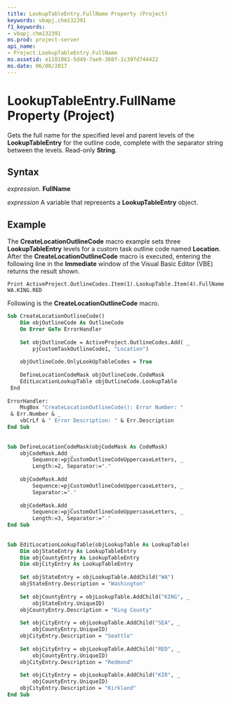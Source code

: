 ```yaml
---
title: LookupTableEntry.FullName Property (Project)
keywords: vbapj.chm132391
f1_keywords:
- vbapj.chm132391
ms.prod: project-server
api_name:
- Project.LookupTableEntry.FullName
ms.assetid: e1181061-5d49-7ae9-360f-1c397d744422
ms.date: 06/08/2017
---
```



# LookupTableEntry.FullName Property (Project)

Gets the full name for the specified level and parent levels of the  **LookupTableEntry** for the outline code, complete with the separator string between the levels. Read-only **String**.


## Syntax

 _expression_. **FullName**

 _expression_ A variable that represents a **LookupTableEntry** object.


## Example

The  **CreateLocationOutlineCode** macro example sets three **LookupTableEntry** levels for a custom task outline code named **Location**. After the **CreateLocationOutlineCode** macro is executed, entering the following line in the **Immediate** window of the Visual Basic Editor (VBE) returns the result shown.


```
Print ActiveProject.OutlineCodes.Item(1).LookupTable.Item(4).FullName 
WA.KING.RED
```

Following is the  **CreateLocationOutlineCode** macro.




```vb
Sub CreateLocationOutlineCode() 
    Dim objOutlineCode As OutlineCode 
    On Error GoTo ErrorHandler 
 
    Set objOutlineCode = ActiveProject.OutlineCodes.Add( _
        pjCustomTaskOutlineCode1, "Location") 
 
    objOutlineCode.OnlyLookUpTableCodes = True 
 
    DefineLocationCodeMask objOutlineCode.CodeMask 
    EditLocationLookupTable objOutlineCode.LookupTable 
 End 
 
ErrorHandler: 
    MsgBox "CreateLocationOutlineCode(): Error Number: " 
 & Err.Number & _ 
    vbCrLf & " Error Description: " & Err.Description 
End Sub 
 
 
Sub DefineLocationCodeMask(objCodeMask As CodeMask) 
    objCodeMask.Add _ 
        Sequence:=pjCustomOutlineCodeUppercaseLetters, _
        Length:=2, Separator:="." 
 
    objCodeMask.Add 
        Sequence:=pjCustomOutlineCodeUppercaseLetters, _
        Separator:="." 
 
    objCodeMask.Add _
        Sequence:=pjCustomOutlineCodeUppercaseLetters, _
        Length:=3, Separator:="." 
End Sub 
 
 
Sub EditLocationLookupTable(objLookupTable As LookupTable) 
    Dim objStateEntry As LookupTableEntry 
    Dim objCountyEntry As LookupTableEntry 
    Dim objCityEntry As LookupTableEntry 
 
    Set objStateEntry = objLookupTable.AddChild("WA") 
    objStateEntry.Description = "Washington" 
 
    Set objCountyEntry = objLookupTable.AddChild("KING", _
        objStateEntry.UniqueID) 
    objCountyEntry.Description = "King County" 
 
    Set objCityEntry = objLookupTable.AddChild("SEA", _
        objCountyEntry.UniqueID) 
    objCityEntry.Description = "Seattle" 
 
    Set objCityEntry = objLookupTable.AddChild("RED", _
        objCountyEntry.UniqueID) 
    objCityEntry.Description = "Redmond" 
 
    Set objCityEntry = objLookupTable.AddChild("KIR", _
        objCountyEntry.UniqueID) 
    objCityEntry.Description = "Kirkland" 
End Sub
```


